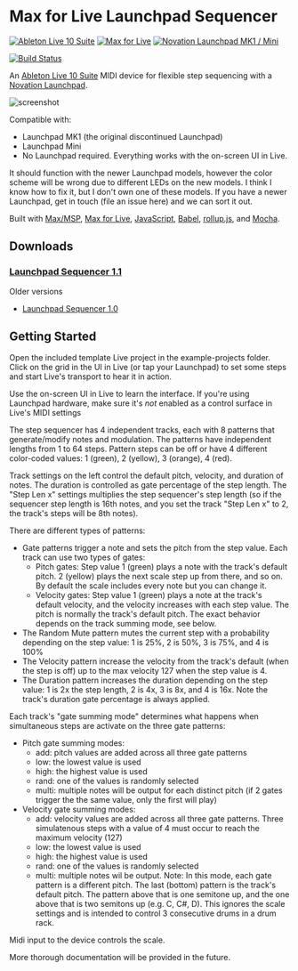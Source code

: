 # Max for Live Launchpad Sequencer

[![Ableton Live 10 Suite](https://img.shields.io/badge/Ableton_Live_10_Suite-bbbb00.svg)](http://www.ableton.com/live/)
[![Max for Live](https://img.shields.io/badge/Max_for_Live-cc5500.svg)](http://ableton.com/maxforlive)
[![Novation Launchpad MK1 / Mini](https://img.shields.io/badge/Novation_Launchpad_MK1_%2F%20Mini-aa2222.svg)](https://novationmusic.com/launch/launchpad-mini)

[![Build Status](https://img.shields.io/travis/adamjmurray/m4l-launchpad-sequencer.svg)](http://travis-ci.org/adamjmurray/m4l-launchpad-sequencer)

An [Ableton Live 10 Suite](http://www.ableton.com/live/) MIDI device for flexible step sequencing with a [Novation Launchpad](https://novationmusic.com/launch/launchpad-mini).

![screenshot](https://raw.githubusercontent.com/adamjmurray/m4l-launchpad-sequencer/master/screenshot.png)

Compatible with:
* Launchpad MK1 (the original discontinued Launchpad)
* Launchpad Mini
* No Launchpad required. Everything works with the on-screen UI in Live.

It should function with the newer Launchpad models, however the color scheme will be wrong due to different LEDs on the new models. I think I know how to fix it, but I don't own one of these models. If you have a newer Launchpad, get in touch (file an issue here) and we can sort it out.

Built with [Max/MSP](http://cycling74.com/products/max), [Max for Live](http://ableton.com/maxforlive), [JavaScript](https://developer.mozilla.org/docs/Web/JavaScript/Guide), [Babel](https://babeljs.io/), [rollup.js](https://rollupjs.org), and [Mocha](https://mochajs.org/).


## Downloads

### [Launchpad Sequencer 1.1](https://github.com/adamjmurray/m4l-launchpad-sequencer/raw/master/releases/launchpad-sequencer-1.1.zip)

Older versions
* [Launchpad Sequencer 1.0](https://github.com/adamjmurray/m4l-launchpad-sequencer/raw/master/releases/launchpad-sequencer-1.0.zip)


## Getting Started

Open the included template Live project in the example-projects folder. Click on the grid in the UI in Live
(or tap your Launchpad) to set some steps and start Live's transport to hear it in action.

Use the on-screen UI in Live to learn the interface. If you're using Launchpad hardware, make sure it's _not_ enabled as a control surface in Live's MIDI settings

The step sequencer has 4 independent tracks, each with 8 patterns that generate/modify notes and modulation. The patterns have independent lengths from 1 to 64 steps. Pattern steps can be off or have 4 different color-coded values: 1 (green), 2 (yellow), 3 (orange), 4 (red).

Track settings on the left control the default pitch, velocity, and duration of notes. The duration is controlled as gate percentage of the step length. The "Step Len x" settings multiplies the step sequencer's step length (so if the sequencer step length is 16th notes, and you set the track "Step Len x" to 2, the track's steps will be 8th notes).

There are different types of patterns:
* Gate patterns trigger a note and sets the pitch from the step value. Each track can use two types of gates:
  * Pitch gates: Step value 1 (green) plays a note with the track's default pitch. 2 (yellow) plays the next scale step up from there, and so on. By default the scale includes every note but you can change it.
  * Velocity gates: Step value 1 (green) plays a note at the track's default velocity, and the velocity increases with each step value. The pitch is normally the track's default pitch. The exact behavior depends on the track summing mode, see below.
* The Random Mute pattern mutes the current step with a probability depending on the step value: 1 is 25%, 2 is 50%, 3 is 75%, and 4 is 100%
* The Velocity pattern increase the velocity from the track's default (when the step is off) up to the max velocity 127 when the step value is 4.
* The Duration pattern increases the duration depending on the step value: 1 is 2x the step length, 2 is 4x, 3 is 8x, and 4 is 16x. Note the track's duration gate percentage is always applied.

Each track's "gate summing mode" determines what happens when simultaneous steps are activate on the three gate patterns:
* Pitch gate summing modes:
  * add: pitch values are added across all three gate patterns
  * low: the lowest value is used
  * high: the highest value is used
  * rand: one of the values is randomly selected
  * multi: multiple notes will be output for each distinct pitch (if 2 gates trigger the the same value, only the first will play)
* Velocity gate summing modes:
  * add: velocity values are added across all three gate patterns. Three simulatenous steps with a value of 4 must occur to reach the maximum velocity (127)
  * low: the lowest value is used
  * high: the highest value is used
  * rand: one of the values is randomly selected
  * multi: multiple notes wil be output. Note: In this mode, each gate pattern is a different pitch. The last (bottom) pattern is the track's default pitch. The pattern above that is one semitone up, and the one above that is two semitons up (e.g. C, C#, D). This ignores the scale settings and is intended to control 3 consecutive drums in a drum rack.

Midi input to the device controls the scale.

More thorough documentation will be provided in the future.
